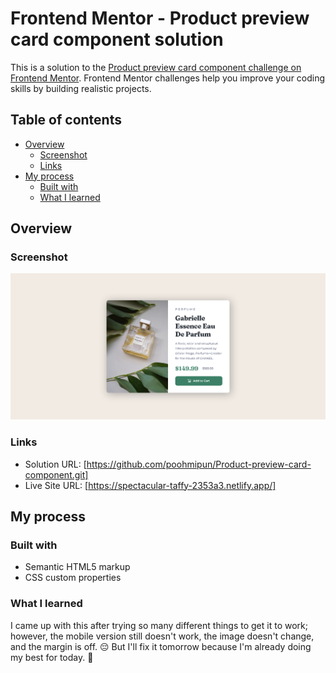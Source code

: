 # Frontend Mentor - Product preview card component solution

This is a solution to the [Product preview card component challenge on Frontend Mentor](https://www.frontendmentor.io/challenges/product-preview-card-component-GO7UmttRfa). Frontend Mentor challenges help you improve your coding skills by building realistic projects.

## Table of contents

- [Overview](#overview)
  - [Screenshot](#screenshot)
  - [Links](#links)
- [My process](#my-process)
  - [Built with](#built-with)
  - [What I learned](#what-i-learned)

## Overview

### Screenshot

![Screenshot](/images/screencapture.png)

### Links

- Solution URL: [https://github.com/poohmipun/Product-preview-card-component.git]
- Live Site URL: [https://spectacular-taffy-2353a3.netlify.app/]

## My process

### Built with

- Semantic HTML5 markup
- CSS custom properties

### What I learned
I came up with this after trying so many different things to get it to work; however, the mobile version still doesn't work, the image doesn't change, and the margin is off. 😔 But I'll fix it tomorrow because I'm already doing my best for today. 💪
